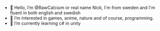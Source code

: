 - 👋 Hello, I’m @RawCalcium or real name Nick, I'm from sweden and I'm fluent in both english and swedish
- 👀 I’m interested in games, anime, nature and of course, programming.
- 🌱 I’m currently learning c# in unity

